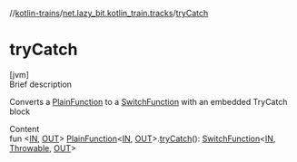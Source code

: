 //[kotlin-trains](../index.md)/[net.lazy_bit.kotlin_train.tracks](index.md)/[tryCatch](try-catch.md)



# tryCatch  
[jvm]  
Brief description  


Converts a [PlainFunction](index.md#net.lazy_bit.kotlin_train.tracks/PlainFunction///PointingToDeclaration/) to a [SwitchFunction](index.md#net.lazy_bit.kotlin_train.tracks/SwitchFunction///PointingToDeclaration/) with an embedded TryCatch block

  
Content  
fun <[IN](try-catch.md), [OUT](try-catch.md)> [PlainFunction](index.md#net.lazy_bit.kotlin_train.tracks/PlainFunction///PointingToDeclaration/)<[IN](try-catch.md), [OUT](try-catch.md)>.[tryCatch](try-catch.md)(): [SwitchFunction](index.md#net.lazy_bit.kotlin_train.tracks/SwitchFunction///PointingToDeclaration/)<[IN](try-catch.md), [Throwable](https://kotlinlang.org/api/latest/jvm/stdlib/kotlin/-throwable/index.html), [OUT](try-catch.md)>  



